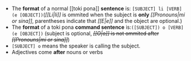 - The **format** of a normal [[toki pona]] **sentence** is: `[SUBJECT] li [VERB] (e [OBJECT])`(*[[Li|li]]* is ommited when the subject is **only** *[[Pronouns|mi or sina]]*, parentheses indicate that *[[E|e]]* and the object are optional.)
- The **format** of a toki pona **command sentence** is:`([SUBJECT]) o [VERB] (e [OBJECT])` (subject is optional, ~~*[[O|o]]* is not ommited after *[[Pronouns|mi or sina]]*~~)
- `[SUBJECT] o` means the speaker is calling the subject.
- Adjectives come **after** nouns or verbs